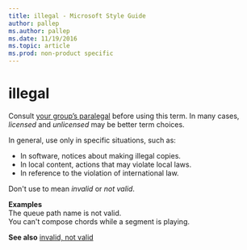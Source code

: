 ```yaml
---
title: illegal - Microsoft Style Guide
author: pallep
ms.author: pallep
ms.date: 11/19/2016
ms.topic: article
ms.prod: non-product specific
---
```


# illegal

Consult [your group’s paralegal](https://microsoft.sharepoint.com/sites/lcaweb/Pages/Applications/LegalContact.aspx) before using this term. In many cases, *licensed* and *unlicensed* may be better term choices. 

In general, use only in specific situations, such as:

  - In software, notices about making illegal copies.
  - In local content, actions that may violate local laws.
  - In reference to the violation of international law. 

Don't use to mean *invalid* or *not valid*.

**Examples**  
The queue path name is not valid.   
You can't compose chords while a segment is playing.

**See also**  [invalid, not valid](/style-guide/a-z-word-list-term-collections/i/invalid-not-valid)
